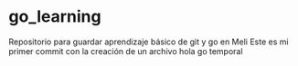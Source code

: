 # go_learning
Repositorio para guardar aprendizaje básico de git y go en Meli
Este es mi primer commit con la creación de un archivo hola go temporal
